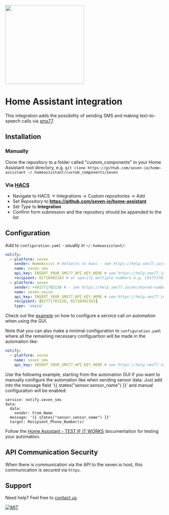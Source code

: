 
<img src="https://www.seven.io/wp-content/uploads/Logo.svg" width=250>

# Home Assistant integration

This integration adds the possibility of sending SMS and making text-to-speech calls via [sms77](https://wwww.sms77.io).

## Installation

### Manually

Clone the repository to a folder called "custom_components" in your Home
Assistant root directory, e.g. `git clone https://github.com/seven-io/home-assistant ~/.homeassistant/custom_components/seven`

### Via [HACS](https://hacs.xyz/)
- Navigate to HACS -> Integrations -> Custom repositories -> Add
- Set *Repository* to **https://github.com/seven-io/home-assistant**
- Set *Type* to **Integration**
- Confirm form submission and the repository should be appended to the list

## Configuration

Add to `configuration.yaml` - usually in `~/.homeassistant/`:

```yaml
notify:
  - platform: seven
    sender: HomeAssist # defaults to hass - see https://help.sms77.io/en/set-sender-id
    name: seven_sms
    api_key: INSERT_YOUR_SMS77_API_KEY_HERE # see https://help.sms77.io/en/api-key-access
    recipient: 01716992343 # or specify multiple numbers e.g. [01771783130, 01716992343]
  - platform: seven
    sender: +491771783130 # - see https://help.sms77.io/en/shared-numbers
    name: seven_voice
    api_key: INSERT_YOUR_SMS77_API_KEY_HERE # see https://help.sms77.io/en/api-key-access
    recipient: [01771783130, 01716992343]
    type: 'voice'
```

Check out the [example](./screenshots/automation_action_call_service.png) on how to
configure a service call on automation when using the GUI.

Note that you can also make a minimal configuration to `configuration.yaml` where all the remaining necessary configuartion will be made in the automation like:
```yaml
notify:
  - platform: seven
    name: seven_sms
    api_key: INSERT_YOUR_SMS77_API_KEY_HERE # see https://help.sms77.io/en/api-key-access
```

Use the following example, starting from the automation GUI if you want to manually configure the automation like when sending sensor data. Just add into the message field '{{ states("sensor.sensor_name") }}' and manual configuration will be enabled:

```
service: notify.seven_sms
data:
  data:
    sender: From_Name
  message: '{{ states("sensor.sensor_name") }}'
  target: Recipient_Phone_Number(s)
```

Follow the [Home Assistant - TEST IF IT WORKS](https://www.home-assistant.io/integrations/notify#test-if-it-works) documentation for testing your automation.

## API Communication Security

When there is communication via the API to the seven.io host, this communication is secured via `https`. 

## Support

Need help? Feel free to [contact us](https://www.sms77.io/en/company/contact/).

[![MIT](https://img.shields.io/badge/License-MIT-teal.svg)](LICENSE)
